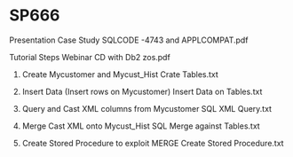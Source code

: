# SP666

Presentation											Case Study SQLCODE -4743 and APPLCOMPAT.pdf   		

Tutorial Steps											Webinar CD with Db2 zos.pdf 

   1. Create Mycustomer and Mycust_Hist					Crate Tables.txt
   
   2. Insert Data  (Insert rows on Mycustomer)   		Insert Data on Tables.txt     
   
   3. Query and Cast XML columns from Mycustomer		SQL XML Query.txt
   
   4. Merge Cast XML onto Mycust_Hist					SQL Merge against Tables.txt
   
   5. Create Stored Procedure to exploit MERGE			Create Stored Procedure.txt	                         
